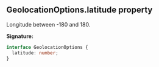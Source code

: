 ## GeolocationOptions.latitude property

Longitude between -180 and 180.

**Signature:**

```typescript
interface GeolocationOptions {
  latitude: number;
}
```
